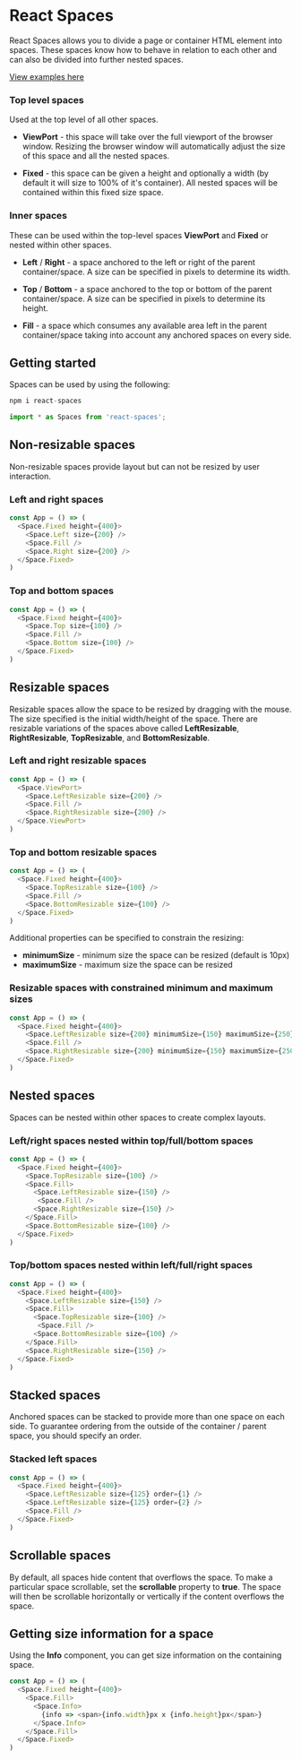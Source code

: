 # React Spaces

React Spaces allows you to divide a page or container HTML element into spaces. These spaces know how to behave in relation to each other and can also be divided into further nested spaces.

[View examples here](http://www.allaneagle.com/react-spaces/demo/)

### Top level spaces

Used at the top level of all other spaces.

* **ViewPort** - this space will take over the full viewport of the browser window. Resizing the browser window will automatically adjust the size of this space and all the nested spaces.

* **Fixed** - this space can be given a height and optionally a width (by default it will size to 100% of it's container). All nested spaces will be contained within this fixed size space.

### Inner spaces

These can be used within the top-level spaces **ViewPort** and **Fixed** or nested within other spaces.

* **Left** / **Right** - a space anchored to the left or right of the parent container/space. A size can be specified in pixels to determine its width.

* **Top** / **Bottom** - a space anchored to the top or bottom of the parent container/space. A size can be specified in pixels to determine its height.

* **Fill** - a space which consumes any available area left in the parent container/space taking into account any anchored spaces on every side.

## Getting started

Spaces can be used by using the following:

```typescript
npm i react-spaces
```

```typescript
import * as Spaces from 'react-spaces';
```

## Non-resizable spaces

Non-resizable spaces provide layout but can not be resized by user interaction.

### Left and right spaces

```typescript
const App = () => (
  <Space.Fixed height={400}>
    <Space.Left size={200} />
    <Space.Fill />
    <Space.Right size={200} />
  </Space.Fixed>
)
```

### Top and bottom spaces

```typescript
const App = () => (
  <Space.Fixed height={400}>
    <Space.Top size={100} />
    <Space.Fill />
    <Space.Bottom size={100} />
  </Space.Fixed>
)
```

## Resizable spaces

Resizable spaces allow the space to be resized by dragging with the mouse. The size specified is the initial width/height of the space. There are resizable variations of the spaces above called **LeftResizable**, **RightResizable**, **TopResizable**, and **BottomResizable**.

### Left and right resizable spaces

```typescript
const App = () => (
  <Space.ViewPort>
    <Space.LeftResizable size={200} />
    <Space.Fill />
    <Space.RightResizable size={200} />
  </Space.ViewPort>
)
```

### Top and bottom resizable spaces

```typescript
const App = () => (
  <Space.Fixed height={400}>
    <Space.TopResizable size={100} />
    <Space.Fill />
    <Space.BottomResizable size={100} />
  </Space.Fixed>
)
```

Additional properties can be specified to constrain the resizing:

* **minimumSize** - minimum size the space can be resized (default is 10px)
* **maximumSize** - maximum size the space can be resized

### Resizable spaces with constrained minimum and maximum sizes

```typescript
const App = () => (
  <Space.Fixed height={400}>
    <Space.LeftResizable size={200} minimumSize={150} maximumSize={250} />
    <Space.Fill />
    <Space.RightResizable size={200} minimumSize={150} maximumSize={250} />
  </Space.Fixed>
)
```

## Nested spaces

Spaces can be nested within other spaces to create complex layouts.

### Left/right spaces nested within top/full/bottom spaces

```typescript
const App = () => (
  <Space.Fixed height={400}>
    <Space.TopResizable size={100} />
    <Space.Fill>
      <Space.LeftResizable size={150} />
       <Space.Fill />
      <Space.RightResizable size={150} />
    </Space.Fill>
    <Space.BottomResizable size={100} />
  </Space.Fixed>
)
```

### Top/bottom spaces nested within left/full/right spaces

```typescript
const App = () => (
  <Space.Fixed height={400}>
    <Space.LeftResizable size={150} />
    <Space.Fill>
      <Space.TopResizable size={100} />
       <Space.Fill />
      <Space.BottomResizable size={100} />
    </Space.Fill>
    <Space.RightResizable size={150} />
  </Space.Fixed>
)
```

## Stacked spaces

Anchored spaces can be stacked to provide more than one space on each side. To guarantee ordering from the outside of the container / parent space, you should specify an order.

### Stacked left spaces

```typescript
const App = () => (
  <Space.Fixed height={400}>
    <Space.LeftResizable size={125} order={1} />
    <Space.LeftResizable size={125} order={2} />
    <Space.Fill />
  </Space.Fixed>
)
```

## Scrollable spaces

By default, all spaces hide content that overflows the space. To make a particular space scrollable, set the **scrollable** property to **true**. The space will then be scrollable horizontally or vertically if the content overflows the space.

## Getting size information for a space

Using the **Info** component, you can get size information on the containing space.

```typescript
const App = () => (
  <Space.Fixed height={400}>
    <Space.Fill>
      <Space.Info>
        {info => <span>{info.width}px x {info.height}px</span>}
      </Space.Info>
    </Space.Fill>
  </Space.Fixed>
)
```
